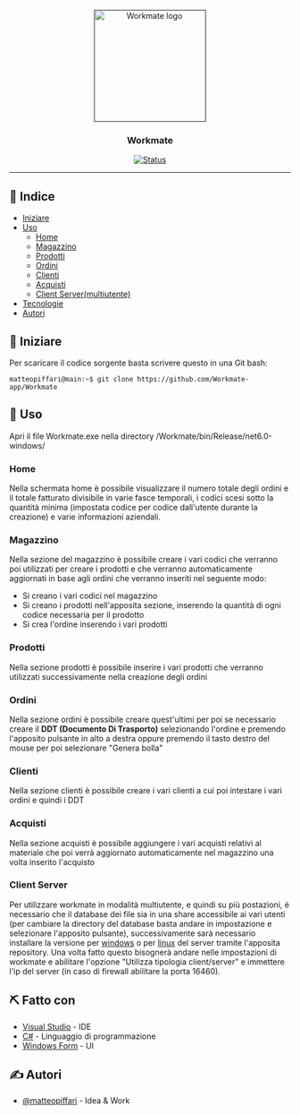 <p align="center"> 
  <a href="" rel="noopener">
 <img width=200px height=200px src="https://matteopiffari.github.io/assets/img/Workmate.png" alt="Workmate logo"></a>
</p>

<h3 align="center">Workmate</h3>

<div align="center">

[![Status](https://img.shields.io/badge/status-active-success.svg)]()

</div>

---

## 📝 Indice

- [Iniziare](#getting_started)
- [Uso](#usage)
  - [Home](#home)
  - [Magazzino](#magazzino)
  - [Prodotti](#prodotti)
  - [Ordini](#ordini)
  - [Clienti](#clienti)
  - [Acquisti](#acquisti)
  - [Client Server(multiutente)](#client_server)
- [Tecnologie](#tech_stack)
- [Autori](#authors)

## 🏁 Iniziare <a name = "getting_started"></a>

Per scaricare il codice sorgente basta scrivere questo in una Git bash:

```console
matteopiffari@main:~$ git clone https://github.com/Workmate-app/Workmate
```

## 🎈 Uso <a name="usage"></a>

Apri il file Workmate.exe nella directory /Workmate/bin/Release/net6.0-windows/

### Home

Nella schermata home è possibile visualizzare il numero totale degli ordini e il totale fatturato divisibile in varie fasce temporali, i codici scesi sotto la quantità minima (impostata codice per codice dall'utente durante la creazione) e varie informazioni aziendali.

### Magazzino

Nella sezione del magazzino è possibile creare i vari codici che verranno poi utilizzati per creare i prodotti e che verranno automaticamente aggiornati in base agli ordini che verranno inseriti nel seguente modo:
- Si creano i vari codici nel magazzino
- Si creano i prodotti nell'apposita sezione, inserendo la quantità di ogni codice necessaria per il prodotto
- Si crea l'ordine inserendo i vari prodotti

### Prodotti

Nella sezione prodotti è possibile inserire i vari prodotti che verranno utilizzati successivamente nella creazione degli ordini

### Ordini

Nella sezione ordini è possibile creare quest'ultimi per poi se necessario creare il <b>DDT (Documento Di Trasporto)</b> selezionando l'ordine e premendo l'apposito pulsante in alto a destra oppure premendo il tasto destro del mouse per poi selezionare "Genera bolla"

### Clienti

Nella sezione clienti è possibile creare i vari clienti a cui poi intestare i vari ordini e quindi i DDT

### Acquisti

Nella sezione acquisti è possibile aggiungere i vari acquisti relativi al materiale che poi verrà aggiornato automaticamente nel magazzino una volta inserito l'acquisto

### Client Server <a name="client_server"></a>

Per utilizzare workmate in modalità multiutente, e quindi su più postazioni, è necessario che il database dei file sia in una share accessibile ai vari utenti (per cambiare la directory del database basta andare in impostazione e selezionare l'apposito pulsante), successivamente sarà necessario installare la versione per [windows](https://github.com/Workmate-app/Workmate-Server-Windows) o per [linux](https://github.com/Workmate-app/Workmate-Server-Linux) del server tramite l'apposita repository. Una volta fatto questo bisognerà andare nelle impostazioni di workmate e abilitare l'opzione "Utilizza tipologia client/server" e immettere l'ip del server (in caso di firewall abilitare la porta 16460).


## ⛏️ Fatto con <a name = "tech_stack"></a>

- [Visual Studio](https://visualstudio.com/) - IDE
- [C#](https://docs.microsoft.com/en-us/dotnet/csharp/) - Linguaggio di programmazione
- [Windows Form](https://docs.microsoft.com/en-us/dotnet/desktop/winforms/?view=netdesktop-6.0) - UI

## ✍️ Autori <a name = "authors"></a>

- [@matteopiffari](https://github.com/matteopiffari) - Idea & Work
